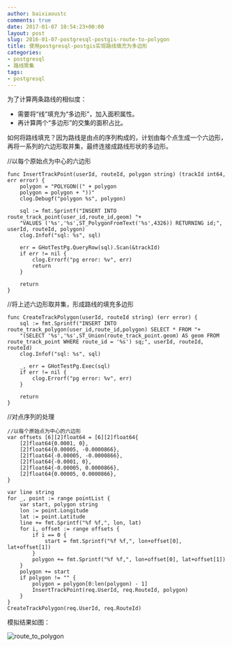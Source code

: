 ```yaml
---
author: baixiaoustc
comments: true
date: 2017-01-07 10:54:23+00:00
layout: post
slug: 2016-01-07-postgresql-postgis-route-to-polygon
title: 使用postgresql-postgis实现路线填充为多边形
categories:
- postgresql
- 路线聚集
tags:
- postgresql
---
```






为了计算两条路线的相似度：

* 需要将“线”填充为“多边形”，加入面积属性。
* 再计算两个“多边形”的交集的面积占比。

如何将路线填充？因为路线是由点的序列构成的，计划由每个点生成一个六边形，再将一系列的六边形取并集，最终连接成路线形状的多边形。

//以每个原始点为中心的六边形

	func InsertTrackPoint(userId, routeId, polygon string) (trackId int64, err error) {
		polygon = "POLYGON((" + polygon
		polygon = polygon + "))"
		clog.Debugf("polygon %s", polygon)
	
		sql := fmt.Sprintf("INSERT INTO route_track_point(user_id,route_id,geom) "+
		"VALUES ('%s','%s',ST_PolygonFromText('%s',4326)) RETURNING id;", userId, routeId, polygon)
		clog.Infof("sql: %s", sql)
	
		err = GHotTestPg.QueryRow(sql).Scan(&trackId)
		if err != nil {
			clog.Errorf("pg error: %v", err)
			return
		}
	
		return
	}
	
//将上述六边形取并集，形成路线的填充多边形

	func CreateTrackPolygon(userId, routeId string) (err error) {
		sql := fmt.Sprintf("INSERT INTO route_track_polygon(user_id,route_id,polygon) SELECT * FROM "+
		"(SELECT '%s','%s',ST_Union(route_track_point.geom) AS geom FROM route_track_point WHERE route_id = '%s') sq;", userId, routeId, routeId)
		clog.Infof("sql: %s", sql)
	
		_, err = GHotTestPg.Exec(sql)
		if err != nil {
			clog.Errorf("pg error: %v", err)
		}
	
		return
	}	
	

//对点序列的处理	

	//以每个原始点为中心的六边形
	var offsets [6][2]float64 = [6][2]float64{
		[2]float64{0.0001, 0},
		[2]float64{0.00005, -0.0000866},
		[2]float64{-0.00005, -0.0000866},
		[2]float64{-0.0001, 0},
		[2]float64{-0.00005, 0.0000866},
		[2]float64{0.00005, 0.0000866},
	}

	var line string
	for _, point := range pointList {
		var start, polygon string
		lon := point.Longitude
		lat := point.Latitude
		line += fmt.Sprintf("%f %f,", lon, lat)
		for i, offset := range offsets {
			if i == 0 {
				start = fmt.Sprintf("%f %f,", lon+offset[0], lat+offset[1])
			}
			polygon += fmt.Sprintf("%f %f,", lon+offset[0], lat+offset[1])
		}
		polygon += start
		if polygon != "" {
			polygon = polygon[0:len(polygon) - 1]
			InsertTrackPoint(req.UserId, req.RouteId, polygon)
		}
	}
	CreateTrackPolygon(req.UserId, req.RouteId)
	
	
模拟结果如图：

![route_to_polygon](http://oiz85bhef.bkt.clouddn.com/image/route_to_polygon.png)